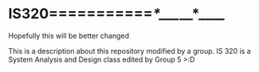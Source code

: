 # IS320===========**_*_*___*__*_**__*_*

Hopefully this will be better changed 


This is a description about this repository modified by a group. IS 320 is a System Analysis and Design class
edited by Group 5 >:D
